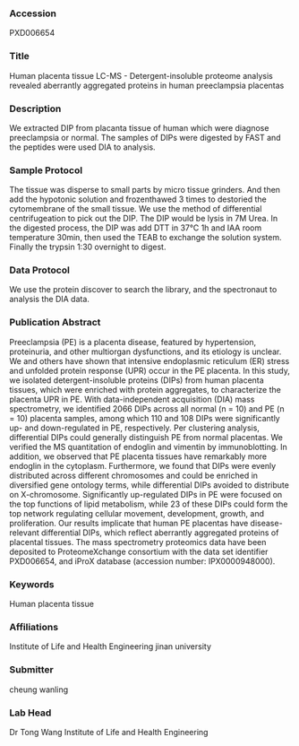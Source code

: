 ### Accession
PXD006654

### Title
Human placenta tissue LC-MS -  Detergent-insoluble proteome analysis revealed aberrantly aggregated proteins in human preeclampsia placentas

### Description
We extracted DIP from placanta tissue of human which were diagnose preeclampsia or normal. The samples of DIPs were digested by FAST and the peptides were used DIA to analysis.

### Sample Protocol
The tissue was disperse to small parts by micro tissue grinders. And then add the hypotonic solution and frozenthawed 3 times to destoried the cytomembrane of the small tissue. We use the method of differential centrifugeation to pick out the DIP. The DIP would be lysis in 7M Urea. In the digested process, the DIP was add DTT in 37℃ 1h and IAA room temperature 30min, then used the TEAB to exchange the solution system. Finally the trypsin 1:30 overnight to digest.

### Data Protocol
We use the protein discover to search the library, and the spectronaut to analysis the DIA data.

### Publication Abstract
Preeclampsia (PE) is a placenta disease, featured by hypertension, proteinuria, and other multiorgan dysfunctions, and its etiology is unclear. We and others have shown that intensive endoplasmic reticulum (ER) stress and unfolded protein response (UPR) occur in the PE placenta. In this study, we isolated detergent-insoluble proteins (DIPs) from human placenta tissues, which were enriched with protein aggregates, to characterize the placenta UPR in PE. With data-independent acquisition (DIA) mass spectrometry, we identified 2066 DIPs across all normal (n = 10) and PE (n = 10) placenta samples, among which 110 and 108 DIPs were significantly up- and down-regulated in PE, respectively. Per clustering analysis, differential DIPs could generally distinguish PE from normal placentas. We verified the MS quantitation of endoglin and vimentin by immunoblotting. In addition, we observed that PE placenta tissues have remarkably more endoglin in the cytoplasm. Furthermore, we found that DIPs were evenly distributed across different chromosomes and could be enriched in diversified gene ontology terms, while differential DIPs avoided to distribute on X-chromosome. Significantly up-regulated DIPs in PE were focused on the top functions of lipid metabolism, while 23 of these DIPs could form the top network regulating cellular movement, development, growth, and proliferation. Our results implicate that human PE placentas have disease-relevant differential DIPs, which reflect aberrantly aggregated proteins of placental tissues. The mass spectrometry proteomics data have been deposited to ProteomeXchange consortium with the data set identifier PXD006654, and iProX database (accession number: IPX0000948000).

### Keywords
Human placenta tissue

### Affiliations
Institute of Life and Health Engineering
jinan university

### Submitter
cheung wanling

### Lab Head
Dr Tong Wang
Institute of Life and Health Engineering


